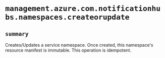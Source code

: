 # `management.azure.com.notificationhubs.namespaces.createorupdate`

## `summary`
Creates/Updates a service namespace. Once created, this namespace's resource manifest is immutable. This operation is idempotent.


